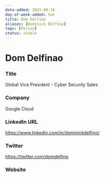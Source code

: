 ```yaml
---
date-added: 2022-09-18
day-of-week-added: Sun
title: Dom Delfiao
aliases: [Dominick Delfino]
tags: [Person]
status: stable
---
```


# Dom Delfinao

### Title
Global Vice President - Cyber Security Sales

### Company
Google Cloud

### LinkedIn URL
https://www.linkedin.com/in/dominickdelfino/

### Twitter
https://twitter.com/domdelfino

### Website






